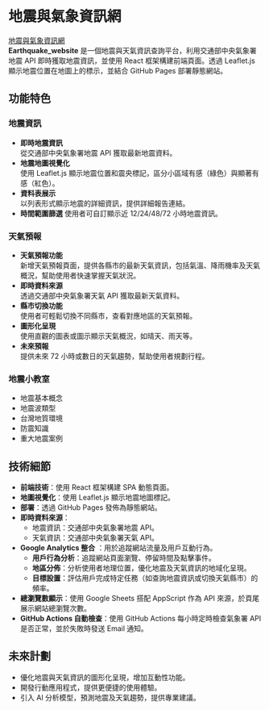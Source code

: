 # 地震與氣象資訊網

[地震與氣象資訊網](https://dyc-dd.github.io/Earthquake_website/)  
**Earthquake_website** 是一個地震與天氣資訊查詢平台，利用交通部中央氣象署地震 API 即時獲取地震資訊，並使用 React 框架構建前端頁面。透過 Leaflet.js 顯示地震位置在地圖上的標示，並結合 GitHub Pages 部署靜態網站。

## 功能特色

### 地震資訊

- **即時地震資訊**  
  從交通部中央氣象署地震 API 獲取最新地震資料。
- **地震地圖視覺化**  
  使用 Leaflet.js 顯示地震位置和震央標記，區分小區域有感（綠色）與顯著有感（紅色）。
- **資料表展示**  
  以列表形式顯示地震的詳細資訊，提供詳細報告連結。
- **時間範圍篩選**
  使用者可自訂顯示近 12/24/48/72 小時地震資訊。

### 天氣預報

- **天氣預報功能**  
  新增天氣預報頁面，提供各縣市的最新天氣資訊，包括氣溫、降雨機率及天氣概況，幫助使用者快速掌握天氣狀況。
- **即時資料來源**  
  透過交通部中央氣象署天氣 API 獲取最新天氣資料。
- **縣市切換功能**  
  使用者可輕鬆切換不同縣市，查看對應地區的天氣預報。
- **圖形化呈現**  
  使用直觀的圖表或圖示顯示天氣概況，如晴天、雨天等。
- **未來預報**  
  提供未來 72 小時或數日的天氣趨勢，幫助使用者規劃行程。

### 地震小教室

- 地震基本概念
- 地震波類型
- 台灣地質環境
- 防震知識
- 重大地震案例

## 技術細節

- **前端技術**：使用 React 框架構建 SPA 動態頁面。
- **地圖視覺化**：使用 Leaflet.js 顯示地震地圖標記。
- **部署**：透過 GitHub Pages 發佈為靜態網站。
- **即時資料來源**：
  - 地震資訊：交通部中央氣象署地震 API。
  - 天氣資訊：交通部中央氣象署天氣 API。
- **Google Analytics 整合** ：用於追蹤網站流量及用戶互動行為。
  - **用戶行為分析**：追蹤網站頁面瀏覽、停留時間及點擊事件。
  - **地區分佈**：分析使用者地理位置，優化地震及天氣資訊的地域化呈現。
  - **目標設置**：評估用戶完成特定任務（如查詢地震資訊或切換天氣縣市）的頻率。
- **總瀏覽數顯示**：使用 Google Sheets 搭配 AppScript 作為 API 來源，於頁尾展示網站總瀏覽次數。
- **GitHub Actions 自動檢查**：使用 GitHub Actions 每小時定時檢查氣象署 API 是否正常，並於失敗時發送 Email 通知。

## 未來計劃

- 優化地震與天氣資訊的圖形化呈現，增加互動性功能。
- 開發行動應用程式，提供更便捷的使用體驗。
- 引入 AI 分析模型，預測地震及天氣趨勢，提供專業建議。
